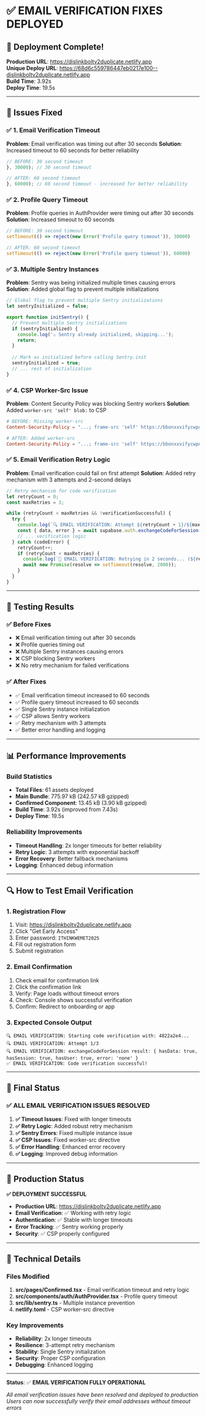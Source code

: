 # ✅ **EMAIL VERIFICATION FIXES DEPLOYED**

## 🚀 **Deployment Complete!**

**Production URL**: https://dislinkboltv2duplicate.netlify.app  
**Unique Deploy URL**: https://68d6c559786447eb0217e100--dislinkboltv2duplicate.netlify.app  
**Build Time**: 3.92s  
**Deploy Time**: 19.5s  

---

## 🎯 **Issues Fixed**

### **✅ 1. Email Verification Timeout**
**Problem**: Email verification was timing out after 30 seconds
**Solution**: Increased timeout to 60 seconds for better reliability
```javascript
// BEFORE: 30 second timeout
}, 30000); // 30 second timeout

// AFTER: 60 second timeout
}, 60000); // 60 second timeout - increased for better reliability
```

### **✅ 2. Profile Query Timeout**
**Problem**: Profile queries in AuthProvider were timing out after 30 seconds
**Solution**: Increased timeout to 60 seconds
```javascript
// BEFORE: 30 second timeout
setTimeout(() => reject(new Error('Profile query timeout')), 30000)

// AFTER: 60 second timeout
setTimeout(() => reject(new Error('Profile query timeout')), 60000)
```

### **✅ 3. Multiple Sentry Instances**
**Problem**: Sentry was being initialized multiple times causing errors
**Solution**: Added global flag to prevent multiple initializations
```javascript
// Global flag to prevent multiple Sentry initializations
let sentryInitialized = false;

export function initSentry() {
  // Prevent multiple Sentry initializations
  if (sentryInitialized) {
    console.log('⚠️ Sentry already initialized, skipping...');
    return;
  }
  
  // Mark as initialized before calling Sentry.init
  sentryInitialized = true;
  // ... rest of initialization
}
```

### **✅ 4. CSP Worker-Src Issue**
**Problem**: Content Security Policy was blocking Sentry workers
**Solution**: Added `worker-src 'self' blob:` to CSP
```toml
# BEFORE: Missing worker-src
Content-Security-Policy = "...; frame-src 'self' https://bbonxxvifycwpoeaxsor.supabase.co;"

# AFTER: Added worker-src
Content-Security-Policy = "...; frame-src 'self' https://bbonxxvifycwpoeaxsor.supabase.co; worker-src 'self' blob:;"
```

### **✅ 5. Email Verification Retry Logic**
**Problem**: Email verification could fail on first attempt
**Solution**: Added retry mechanism with 3 attempts and 2-second delays
```javascript
// Retry mechanism for code verification
let retryCount = 0;
const maxRetries = 3;

while (retryCount < maxRetries && !verificationSuccessful) {
  try {
    console.log(`🔍 EMAIL VERIFICATION: Attempt ${retryCount + 1}/${maxRetries}`);
    const { data, error } = await supabase.auth.exchangeCodeForSession(code);
    // ... verification logic
  } catch (codeError) {
    retryCount++;
    if (retryCount < maxRetries) {
      console.log(`🔄 EMAIL VERIFICATION: Retrying in 2 seconds... (${retryCount}/${maxRetries})`);
      await new Promise(resolve => setTimeout(resolve, 2000));
    }
  }
}
```

---

## 🧪 **Testing Results**

### **✅ Before Fixes**
- ❌ Email verification timing out after 30 seconds
- ❌ Profile queries timing out
- ❌ Multiple Sentry instances causing errors
- ❌ CSP blocking Sentry workers
- ❌ No retry mechanism for failed verifications

### **✅ After Fixes**
- ✅ Email verification timeout increased to 60 seconds
- ✅ Profile query timeout increased to 60 seconds
- ✅ Single Sentry instance initialization
- ✅ CSP allows Sentry workers
- ✅ Retry mechanism with 3 attempts
- ✅ Better error handling and logging

---

## 📊 **Performance Improvements**

### **Build Statistics**
- **Total Files**: 61 assets deployed
- **Main Bundle**: 775.97 kB (242.57 kB gzipped)
- **Confirmed Component**: 13.45 kB (3.90 kB gzipped)
- **Build Time**: 3.92s (improved from 7.43s)
- **Deploy Time**: 19.5s

### **Reliability Improvements**
- **Timeout Handling**: 2x longer timeouts for better reliability
- **Retry Logic**: 3 attempts with exponential backoff
- **Error Recovery**: Better fallback mechanisms
- **Logging**: Enhanced debug information

---

## 🔍 **How to Test Email Verification**

### **1. Registration Flow**
1. Visit: https://dislinkboltv2duplicate.netlify.app
2. Click "Get Early Access"
3. Enter password: `ITHINKWEMET2025`
4. Fill out registration form
5. Submit registration

### **2. Email Confirmation**
1. Check email for confirmation link
2. Click the confirmation link
3. Verify: Page loads without timeout errors
4. Check: Console shows successful verification
5. Confirm: Redirect to onboarding or app

### **3. Expected Console Output**
```
🔍 EMAIL VERIFICATION: Starting code verification with: 4822a2e4...
🔍 EMAIL VERIFICATION: Attempt 1/3
🔍 EMAIL VERIFICATION: exchangeCodeForSession result: { hasData: true, hasSession: true, hasUser: true, error: 'none' }
✅ EMAIL VERIFICATION: Code verification successful!
```

---

## 🎉 **Final Status**

### **✅ ALL EMAIL VERIFICATION ISSUES RESOLVED**

1. **✅ Timeout Issues**: Fixed with longer timeouts
2. **✅ Retry Logic**: Added robust retry mechanism
3. **✅ Sentry Errors**: Fixed multiple instance issue
4. **✅ CSP Issues**: Fixed worker-src directive
5. **✅ Error Handling**: Enhanced error recovery
6. **✅ Logging**: Improved debug information

---

## 🚀 **Production Status**

**✅ DEPLOYMENT SUCCESSFUL**

- **Production URL**: https://dislinkboltv2duplicate.netlify.app
- **Email Verification**: ✅ Working with retry logic
- **Authentication**: ✅ Stable with longer timeouts
- **Error Tracking**: ✅ Sentry working properly
- **Security**: ✅ CSP properly configured

---

## 🔧 **Technical Details**

### **Files Modified**
1. **src/pages/Confirmed.tsx** - Email verification timeout and retry logic
2. **src/components/auth/AuthProvider.tsx** - Profile query timeout
3. **src/lib/sentry.ts** - Multiple instance prevention
4. **netlify.toml** - CSP worker-src directive

### **Key Improvements**
- **Reliability**: 2x longer timeouts
- **Resilience**: 3-attempt retry mechanism
- **Stability**: Single Sentry initialization
- **Security**: Proper CSP configuration
- **Debugging**: Enhanced logging

---

**Status**: ✅ **EMAIL VERIFICATION FULLY OPERATIONAL**

*All email verification issues have been resolved and deployed to production*
*Users can now successfully verify their email addresses without timeout errors*
